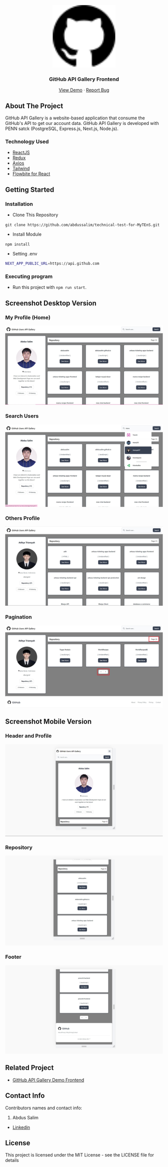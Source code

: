 <div align="center">
  <img src="./readme/Logo.svg" width="200px" height="200px" />
</div>
<h3 align="center">GitHub API Gallery Frontend</h3>
<p align="center">
  <a href="https://technical-test-for-my-tens.vercel.app/">View Demo</a>
  ·
  <a href="https://github.com/abdussalim/technical-test-for-MyTEnS/issues">Report Bug</a>
</p>

<!-- ABOUT THE PROJECT -->

## About The Project

GitHub API Gallery is a website-based application that consume the GitHub's API to get our account data. GitHub API Gallery is developed with PENN satck (PostgreSQL, Express.js, Next.js, Node.js).

### Technology Used

- [ReactJS](https://nextjs.org/)
- [Redux](https://redux.js.org/)
- [Axios](https://github.com/axios/axios)
- [Tailwind](https://tailwindcss.com/)
- [Flowbite for React](https://flowbite-react.com/)

<!-- GETTING STARTED -->

## Getting Started

### Installation

- Clone This Repository

`git clone https://github.com/abdussalim/technical-test-for-MyTEnS.git`

- Install Module

`npm install`

- Setting .env

```bash
NEXT_APP_PUBLIC_URL=https://api.github.com
```

### Executing program

- Run this project with `npm run start`.

<!-- SCREENSHOT -->

## Screenshot Desktop Version

### My Profile (Home)

<img src="./readme/github-api-gallery-1.jpg" />

### Search Users

<img src="./readme/github-api-gallery-2.jpg" />

### Others Profile

<img src="./readme/github-api-gallery-3.jpg" />

### Pagination

<img src="./readme/github-api-gallery-4.jpg" />

## Screenshot Mobile Version

### Header and Profile

<img src="./readme/github-api-gallery-mobile-version-1.jpg" />

### Repository

<img src="./readme/github-api-gallery-mobile-version-2.jpg" />

### Footer

<img src="./readme/github-api-gallery-mobile-version-3.jpg" />

<!-- RELATED PROJECT -->

## Related Project

- [GitHub API Gallery Demo Frontend](https://technical-test-for-my-tens.vercel.app/)

<!-- CONTACT INFO -->

## Contact Info

Contributors names and contact info:

1. Abdus Salim

- [Linkedin](https://www.linkedin.com/in/abdussalim/)

## License

This project is licensed under the MIT License - see the LICENSE file for details

